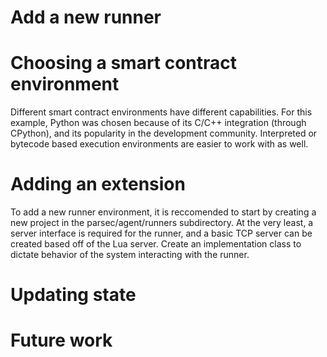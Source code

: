 # Add a new runner

# Choosing a smart contract environment

Different smart contract environments have different capabilities. For this example,
Python was chosen because of its C/C++ integration (through CPython), and its popularity in the development community.
Interpreted or bytecode based execution environments are easier to work with as well.

# Adding an extension

To add a new runner environment, it is reccomended to start by creating a new project in the parsec/agent/runners
subdirectory. At the very least, a server interface is required for the runner, and a basic TCP server
can be created based off of the Lua server. Create an implementation class to dictate behavior of the
system interacting with the runner.

# Updating state



# Future work

